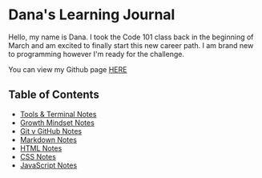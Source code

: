 # Dana's Learning Journal

Hello, my name is Dana. I took the Code 101 class back in the beginning of March and am excited to finally start this new career path. I am brand new to programming however I'm ready for the challenge. 

You can view my Github page [HERE](https://dana0298.github.io/learning-journal/)

## Table of Contents
- [Tools & Terminal Notes](tools-terminal.md)
- [Growth Mindset Notes](growth-mindset.md)
- [Git v GitHub Notes](git-github.md)
- [Markdown Notes](markdown.md)
- [HTML Notes](html-notes.md)
- [CSS Notes](css-notes.md)
- [JavaScript Notes](javascript-notes.md)
